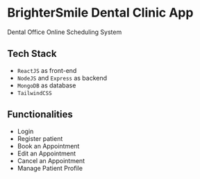 # BrighterSmile Dental Clinic App

Dental Office Online Scheduling System

## Tech Stack

- `ReactJS` as front-end
- `NodeJS` and `Express` as backend
- `MongoDB` as database
- `TailwindCSS`

## Functionalities

- Login
- Register patient
- Book an Appointment
- Edit an Appointment
- Cancel an Appointment
- Manage Patient Profile
